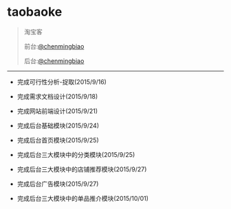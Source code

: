 # taobaoke
>淘宝客
>
>前台:[@chenmingbiao](https://github.com/chenmingbiao)
>
>后台:[@chenmingbiao](https://github.com/chenmingbiao)

---
 
 - 完成可行性分析-捉取(2015/9/16)
 
 - 完成需求文档设计(2015/9/18)  
 
 - 完成网站前端设计(2015/9/21)
 
 - 完成后台基础模块(2015/9/24)
 
 - 完成后台首页模块(2015/9/25)
 
 - 完成后台三大模块中的分类模块(2015/9/25)
 
 - 完成后台三大模块中的店铺推荐模块(2015/9/27)
 
 - 完成后台广告模块(2015/9/27)
 
 - 完成后台三大模块中的单品推介模块(2015/10/01)
